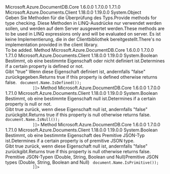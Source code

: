 <Type Name="TypeCheckFunctionsExtensions" FullName="Microsoft.Azure.Documents.SystemFunctions.TypeCheckFunctionsExtensions">
  <TypeSignature Language="C#" Value="public static class TypeCheckFunctionsExtensions" />
  <TypeSignature Language="ILAsm" Value=".class public auto ansi abstract sealed beforefieldinit TypeCheckFunctionsExtensions extends System.Object" />
  <TypeSignature Language="DocId" Value="T:Microsoft.Azure.Documents.SystemFunctions.TypeCheckFunctionsExtensions" />
  <TypeSignature Language="VB.NET" Value="Public Module TypeCheckFunctionsExtensions" />
  <TypeSignature Language="F#" Value="type TypeCheckFunctionsExtensions = class" />
  <AssemblyInfo>
    <AssemblyName>Microsoft.Azure.DocumentDB.Core</AssemblyName>
    <AssemblyVersion>1.6.0.0</AssemblyVersion>
    <AssemblyVersion>1.7.0.0</AssemblyVersion>
    <AssemblyVersion>1.7.1.0</AssemblyVersion>
  </AssemblyInfo>
  <AssemblyInfo>
    <AssemblyName>Microsoft.Azure.Documents.Client</AssemblyName>
    <AssemblyVersion>1.18.0.0</AssemblyVersion>
    <AssemblyVersion>1.19.0.0</AssemblyVersion>
  </AssemblyInfo>
  <Base>
    <BaseTypeName>System.Object</BaseTypeName>
  </Base>
  <Interfaces />
  <Docs>
    <summary>
            <span data-ttu-id="2d1b3-101">Geben Sie Methoden für die Überprüfung des Typs.</span><span class="sxs-lookup"><span data-stu-id="2d1b3-101">Provide methods for type checking.</span></span>
            <span data-ttu-id="2d1b3-102">Diese Methoden in LINQ-Ausdrücke nur verwendet werden sollen, und werden auf dem Server ausgewertet werden.</span><span class="sxs-lookup"><span data-stu-id="2d1b3-102">These methods are to be used in LINQ expressions only and will be evaluated on server.</span></span>
            <span data-ttu-id="2d1b3-103">Es ist keine Implementierung, die in der Clientbibliothek bereitgestellt.</span><span class="sxs-lookup"><span data-stu-id="2d1b3-103">There's no implementation provided in the client library.</span></span>
            </summary>
    <remarks>To be added.</remarks>
  </Docs>
  <Members>
    <Member MemberName="IsDefined">
      <MemberSignature Language="C#" Value="public static bool IsDefined (this object obj);" />
      <MemberSignature Language="ILAsm" Value=".method public static hidebysig bool IsDefined(object obj) cil managed" />
      <MemberSignature Language="DocId" Value="M:Microsoft.Azure.Documents.SystemFunctions.TypeCheckFunctionsExtensions.IsDefined(System.Object)" />
      <MemberSignature Language="VB.NET" Value="&lt;Extension()&gt;&#xA;Public Function IsDefined (obj As Object) As Boolean" />
      <MemberSignature Language="F#" Value="static member IsDefined : obj -&gt; bool" Usage="Microsoft.Azure.Documents.SystemFunctions.TypeCheckFunctionsExtensions.IsDefined obj" />
      <MemberType>Method</MemberType>
      <AssemblyInfo>
        <AssemblyName>Microsoft.Azure.DocumentDB.Core</AssemblyName>
        <AssemblyVersion>1.6.0.0</AssemblyVersion>
        <AssemblyVersion>1.7.0.0</AssemblyVersion>
        <AssemblyVersion>1.7.1.0</AssemblyVersion>
      </AssemblyInfo>
      <AssemblyInfo>
        <AssemblyName>Microsoft.Azure.Documents.Client</AssemblyName>
        <AssemblyVersion>1.18.0.0</AssemblyVersion>
        <AssemblyVersion>1.19.0.0</AssemblyVersion>
      </AssemblyInfo>
      <ReturnValue>
        <ReturnType>System.Boolean</ReturnType>
      </ReturnValue>
      <Parameters>
        <Parameter Name="obj" Type="System.Object" RefType="this" />
      </Parameters>
      <Docs>
        <param name="obj"></param>
        <summary>
            <span data-ttu-id="2d1b3-104">Bestimmt, ob eine bestimmte Eigenschaft oder nicht definiert ist.</span><span class="sxs-lookup"><span data-stu-id="2d1b3-104">Determines if a certain property is defined or not.</span></span>
            </summary>
        <returns><span data-ttu-id="2d1b3-105">Gibt "true" Wenn diese Eigenschaft definiert ist, andernfalls "false" zurückgegeben.</span><span class="sxs-lookup"><span data-stu-id="2d1b3-105">Returns true if this property is defined otherwise returns false.</span></span></returns>
        <remarks />
        <example>
          <code><![CDATA[
            var isDefinedQuery = documents.Where(document => document.Name.IsDefined());
            ]]></code>
        </example>
      </Docs>
    </Member>
    <Member MemberName="IsNull">
      <MemberSignature Language="C#" Value="public static bool IsNull (this object obj);" />
      <MemberSignature Language="ILAsm" Value=".method public static hidebysig bool IsNull(object obj) cil managed" />
      <MemberSignature Language="DocId" Value="M:Microsoft.Azure.Documents.SystemFunctions.TypeCheckFunctionsExtensions.IsNull(System.Object)" />
      <MemberSignature Language="VB.NET" Value="&lt;Extension()&gt;&#xA;Public Function IsNull (obj As Object) As Boolean" />
      <MemberSignature Language="F#" Value="static member IsNull : obj -&gt; bool" Usage="Microsoft.Azure.Documents.SystemFunctions.TypeCheckFunctionsExtensions.IsNull obj" />
      <MemberType>Method</MemberType>
      <AssemblyInfo>
        <AssemblyName>Microsoft.Azure.DocumentDB.Core</AssemblyName>
        <AssemblyVersion>1.6.0.0</AssemblyVersion>
        <AssemblyVersion>1.7.0.0</AssemblyVersion>
        <AssemblyVersion>1.7.1.0</AssemblyVersion>
      </AssemblyInfo>
      <AssemblyInfo>
        <AssemblyName>Microsoft.Azure.Documents.Client</AssemblyName>
        <AssemblyVersion>1.18.0.0</AssemblyVersion>
        <AssemblyVersion>1.19.0.0</AssemblyVersion>
      </AssemblyInfo>
      <ReturnValue>
        <ReturnType>System.Boolean</ReturnType>
      </ReturnValue>
      <Parameters>
        <Parameter Name="obj" Type="System.Object" RefType="this" />
      </Parameters>
      <Docs>
        <param name="obj"></param>
        <summary>
            <span data-ttu-id="2d1b3-106">Bestimmt, ob eine bestimmte Eigenschaft null ist.</span><span class="sxs-lookup"><span data-stu-id="2d1b3-106">Determines if a certain property is null or not.</span></span>
            </summary>
        <returns><span data-ttu-id="2d1b3-107">Gibt true zurück, wenn diese Eigenschaft null ist, andernfalls "false" zurückgibt.</span><span class="sxs-lookup"><span data-stu-id="2d1b3-107">Returns true if this property is null otherwise returns false.</span></span></returns>
        <remarks />
        <example>
          <code><![CDATA[
            var isNullQuery = documents.Where(document => document.Name.IsNull());
            ]]></code>
        </example>
      </Docs>
    </Member>
    <Member MemberName="IsPrimitive">
      <MemberSignature Language="C#" Value="public static bool IsPrimitive (this object obj);" />
      <MemberSignature Language="ILAsm" Value=".method public static hidebysig bool IsPrimitive(object obj) cil managed" />
      <MemberSignature Language="DocId" Value="M:Microsoft.Azure.Documents.SystemFunctions.TypeCheckFunctionsExtensions.IsPrimitive(System.Object)" />
      <MemberSignature Language="VB.NET" Value="&lt;Extension()&gt;&#xA;Public Function IsPrimitive (obj As Object) As Boolean" />
      <MemberSignature Language="F#" Value="static member IsPrimitive : obj -&gt; bool" Usage="Microsoft.Azure.Documents.SystemFunctions.TypeCheckFunctionsExtensions.IsPrimitive obj" />
      <MemberType>Method</MemberType>
      <AssemblyInfo>
        <AssemblyName>Microsoft.Azure.DocumentDB.Core</AssemblyName>
        <AssemblyVersion>1.6.0.0</AssemblyVersion>
        <AssemblyVersion>1.7.0.0</AssemblyVersion>
        <AssemblyVersion>1.7.1.0</AssemblyVersion>
      </AssemblyInfo>
      <AssemblyInfo>
        <AssemblyName>Microsoft.Azure.Documents.Client</AssemblyName>
        <AssemblyVersion>1.18.0.0</AssemblyVersion>
        <AssemblyVersion>1.19.0.0</AssemblyVersion>
      </AssemblyInfo>
      <ReturnValue>
        <ReturnType>System.Boolean</ReturnType>
      </ReturnValue>
      <Parameters>
        <Parameter Name="obj" Type="System.Object" RefType="this" />
      </Parameters>
      <Docs>
        <param name="obj"></param>
        <summary>
            <span data-ttu-id="2d1b3-108">Bestimmt, ob eine bestimmte Eigenschaft des Premitive JSON-Typ ist.</span><span class="sxs-lookup"><span data-stu-id="2d1b3-108">Determines if a certain property is of premitive JSON type.</span></span>
            </summary>
        <returns><span data-ttu-id="2d1b3-109">Gibt true zurück, wenn diese Eigenschaft null ist, andernfalls "false" zurückgibt.</span><span class="sxs-lookup"><span data-stu-id="2d1b3-109">Returns true if this property is null otherwise returns false.</span></span></returns>
        <remarks>
            <span data-ttu-id="2d1b3-110">Premitive JSON-Typen (Double, String, Boolean und Null)</span><span class="sxs-lookup"><span data-stu-id="2d1b3-110">Premitive JSON types (Double, String, Boolean and Null)</span></span>
            </remarks>
        <example>
          <code><![CDATA[
            var isPrimitiveQuery = documents.Where(document => document.Name.IsPrimitive());
            ]]></code>
        </example>
      </Docs>
    </Member>
  </Members>
</Type>